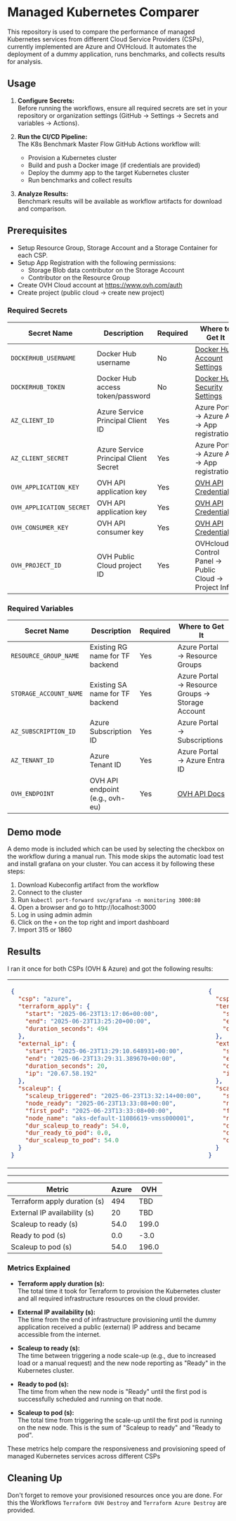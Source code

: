 # Managed Kubernetes Comparer

This repository is used to compare the performance of managed Kubernetes services from different Cloud Service Providers (CSPs), currently implemented are Azure and OVHcloud. It automates the deployment of a dummy application, runs benchmarks, and collects results for analysis.

## Usage

1. **Configure Secrets:**  
   Before running the workflows, ensure all required secrets are set in your repository or organization settings (GitHub → Settings → Secrets and variables → Actions).

2. **Run the CI/CD Pipeline:**  
   The K8s Benchmark Master Flow GitHub Actions workflow will:
   - Provision a Kubernetes cluster
   - Build and push a Docker image (if credentials are provided)
   - Deploy the dummy app to the target Kubernetes cluster
   - Run benchmarks and collect results

3. **Analyze Results:**  
   Benchmark results will be available as workflow artifacts for download and comparison.

## Prerequisites
   - Setup Resource Group, Storage Account and a Storage Container for each CSP.
   - Setup App Registration with the following permissions:
     - Storage Blob data contributor on the Storage Account
     - Contributor on the Resource Group
   - Create OVH Cloud account at https://www.ovh.com/auth
   - Create project (public cloud → create new project)

### Required Secrets

| Secret Name              | Description                                 | Required    | Where to Get It                                           |
|--------------------------|---------------------------------------------|-------------|-----------------------------------------------------------|
| `DOCKERHUB_USERNAME`     | Docker Hub username                         | No          | [Docker Hub Account Settings](https://hub.docker.com/)    |
| `DOCKERHUB_TOKEN`        | Docker Hub access token/password            | No          | [Docker Hub Security Settings](https://hub.docker.com/)   |
| `AZ_CLIENT_ID`           | Azure Service Principal Client ID           | Yes         | Azure Portal → Azure AD → App registrations               |
| `AZ_CLIENT_SECRET`       | Azure Service Principal Client Secret       | Yes         | Azure Portal → Azure AD → App registrations               |
| `OVH_APPLICATION_KEY`    | OVH API application key                     | Yes         | [OVH API Credentials](https://www.ovh.com/auth/api/createToken?GET=/*&POST=/*&PUT=/*&DELETE=/*)     |
| `OVH_APPLICATION_SECRET` | OVH API application key                     | Yes         | [OVH API Credentials](https://www.ovh.com/auth/api/createToken?GET=/*&POST=/*&PUT=/*&DELETE=/*)     |
| `OVH_CONSUMER_KEY`       | OVH API consumer key                        | Yes         | [OVH API Credentials](https://www.ovh.com/auth/api/createToken?GET=/*&POST=/*&PUT=/*&DELETE=/*)     |
| `OVH_PROJECT_ID`         | OVH Public Cloud project ID                 | Yes         | OVHcloud Control Panel → Public Cloud → Project Info      |

### Required Variables

| Secret Name           | Description                                 | Required    | Where to Get It                                           |
|-----------------------|---------------------------------------------|-------------|-----------------------------------------------------------|
| `RESOURCE_GROUP_NAME` | Existing RG name for TF backend             | Yes         | Azure Portal → Resource Groups                            |
| `STORAGE_ACCOUNT_NAME`| Existing SA name for TF backend             | Yes         | Azure Portal → Resource Groups → Storage Account          |
| `AZ_SUBSCRIPTION_ID`  | Azure Subscription ID                       | Yes         | Azure Portal → Subscriptions                              |
| `AZ_TENANT_ID`        | Azure Tenant ID                             | Yes         | Azure Portal → Azure Entra ID                             |
| `OVH_ENDPOINT`        | OVH API endpoint (e.g., ovh-eu)             | Yes         | [OVH API Docs](https://docs.ovh.com/gb/en/api/)           |

## Demo mode
A demo mode is included which can be used by selecting the checkbox on the workflow during a manual run. This mode skips the automatic load test and install grafana on your cluster.
You can access it by following these steps:
 1. Download Kubeconfig artifact from the workflow
 2. Connect to the cluster
 3. Run `kubectl port-forward svc/grafana -n monitoring 3000:80`
 4. Open a browser and go to http://localhost:3000
 5. Log in using admin admin
 6. Click on the `+` on the top right and import dashboard
 7. Import 315 or 1860

## Results

I ran it once for both CSPs (OVH & Azure) and got the following results:

<table>
  <tr>
    <td>

```json
{
  "csp": "azure",
  "terraform_apply": {
    "start": "2025-06-23T13:17:06+00:00",
    "end": "2025-06-23T13:25:20+00:00",
    "duration_seconds": 494
  },
  "external_ip": {
    "start": "2025-06-23T13:29:10.648931+00:00",
    "end": "2025-06-23T13:29:31.389670+00:00",
    "duration_seconds": 20,
    "ip": "20.67.58.192"
  },
  "scaleup": {
    "scaleup_triggered": "2025-06-23T13:32:14+00:00",
    "node_ready": "2025-06-23T13:33:08+00:00",
    "first_pod": "2025-06-23T13:33:08+00:00",
    "node_name": "aks-default-11086619-vmss000001",
    "dur_scaleup_to_ready": 54.0,
    "dur_ready_to_pod": 0.0,
    "dur_scaleup_to_pod": 54.0
  }
}
```

</td>
<td>

```json
{
  "csp": "ovh",
  "terraform_apply": {
    "start": "2025-07-13T18:10:11+00:00",
    "end": "2025-07-13T18:18:25+00:00",
    "duration_seconds": 494
  },
  "external_ip": {
    "start": "2025-07-13T18:19:28.661987+00:00",
    "end": "2025-07-13T18:23:39.364339+00:00",
    "duration_seconds": 250,
    "ip": "51.77.17.242"
  },
  "scaleup": {
    "scaleup_triggered": "2025-07-13T18:01:09+00:00",
    "node_ready": "2025-07-13T18:04:28+00:00",
    "first_pod": "2025-07-13T18:04:25+00:00",
    "node_name": "default-node-0e4fb6",
    "dur_scaleup_to_ready": 199.0,
    "dur_ready_to_pod": -3.0,
    "dur_scaleup_to_pod": 196.0
  }
}
```

</td>
  </tr>
</table>

---

| Metric                         | Azure | OVH    |
|--------------------------------|-------|--------|
| Terraform apply duration (s)   | 494   | TBD    |
| External IP availability (s)   | 20    | TBD    |
| Scaleup to ready (s)           | 54.0  | 199.0  |
| Ready to pod (s)               | 0.0   | -3.0   |
| Scaleup to pod (s)             | 54.0  | 196.0  |

### Metrics Explained

- **Terraform apply duration (s):**  
  The total time it took for Terraform to provision the Kubernetes cluster and all required infrastructure resources on the cloud provider.

- **External IP availability (s):**  
  The time from the end of infrastructure provisioning until the dummy application received a public (external) IP address and became accessible from the internet.

- **Scaleup to ready (s):**  
  The time between triggering a node scale-up (e.g., due to increased load or a manual request) and the new node reporting as "Ready" in the Kubernetes cluster.

- **Ready to pod (s):**  
  The time from when the new node is "Ready" until the first pod is successfully scheduled and running on that node.

- **Scaleup to pod (s):**  
  The total time from triggering the scale-up until the first pod is running on the new node. This is the sum of "Scaleup to ready" and "Ready to pod".

These metrics help compare the responsiveness and provisioning speed of managed Kubernetes services across different CSPs

## Cleaning Up
Don't forget to remove your provisioned resources once you are done.
For this the Workflows `Terraform OVH Destroy` and `Terraform Azure Destroy` are provided.
